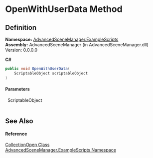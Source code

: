 # OpenWithUserData Method




## Definition
**Namespace:** <a href="N_AdvancedSceneManager_ExampleScripts">AdvancedSceneManager.ExampleScripts</a>  
**Assembly:** AdvancedSceneManager (in AdvancedSceneManager.dll) Version: 0.0.0.0

**C#**
``` C#
public void OpenWithUserData(
	ScriptableObject scriptableObject
)
```



#### Parameters
<dl><dt>  ScriptableObject</dt><dd> </dd></dl>

## See Also


#### Reference
<a href="T_AdvancedSceneManager_ExampleScripts_CollectionOpen">CollectionOpen Class</a>  
<a href="N_AdvancedSceneManager_ExampleScripts">AdvancedSceneManager.ExampleScripts Namespace</a>  
